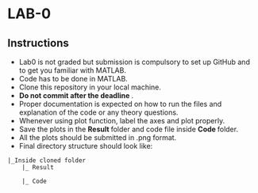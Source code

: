 # LAB-0

## Instructions
- Lab0 is not graded but submission is compulsory to set up GitHub and to get you familiar with MATLAB.
- Code has to be done in MATLAB.
- Clone this repository in your local machine.
- <strong> Do not commit after the deadline </strong>.
- Proper documentation is expected on how to run the files and explanation of the code or any theory questions.
- Whenever using plot function, label the axes and plot properly.
- Save the plots in the <strong> Result </strong> folder and code file inside <strong> Code </strong> folder.
- All the plots should be submitted in .png format.
- Final directory structure should look like: <br>

```
|_Inside cloned folder
    |_ Result
               
    |_ Code
               

```                     
